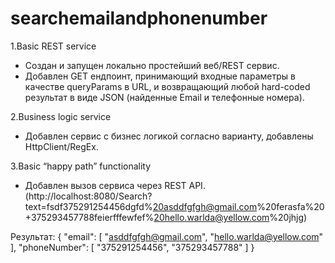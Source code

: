 # searchemailandphonenumber

1.Basic REST service
- Создан и запущен локально простейший веб/REST сервис. 
- Добавлен GET ендпоинт, принимающий входные параметры в качестве queryParams в URL, и возвращающий любой hard-coded результат в виде JSON (найденные Email и телефонные номера).

2.Business logic service
- Добавлен сервис с бизнес логикой согласно варианту, добавлены HttpClient/RegEx.

3.Basic “happy path” functionality
- Добавлен вызов сервиса через REST API.
(http://localhost:8080/Search?text=fsdf375291254456dgfd%20asddfgfgh@gmail.com%20ferasfa%20+375293457788feierfffewfef%20hello.warlda@yellow.com%20jhjg)

Результат:
{
    "email": [
        "asddfgfgh@gmail.com",
        "hello.warlda@yellow.com"
    ],
    "phoneNumber": [
        "375291254456",
        "375293457788"
    ]
}
